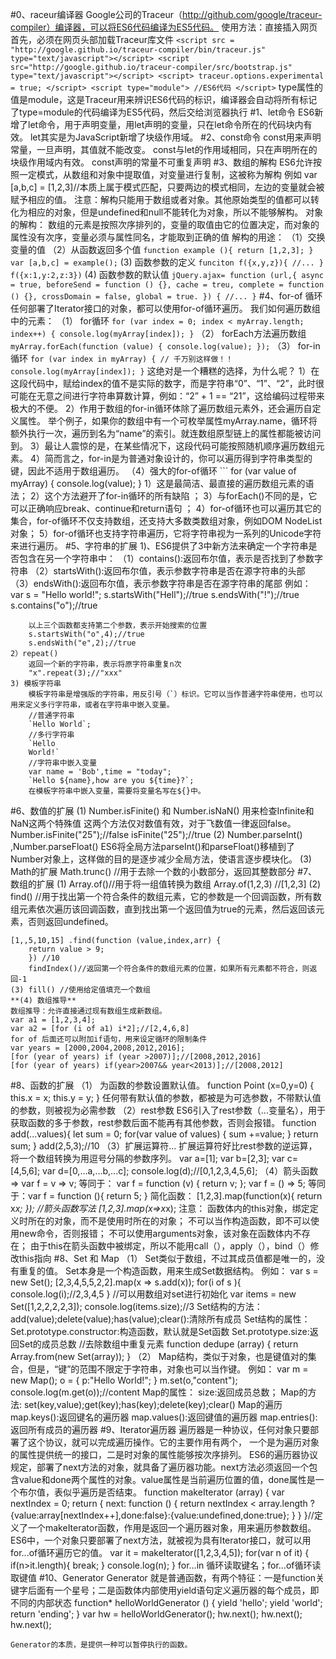 #0、raceur编译器
	Google公司的Traceur（http://github.com/google/traceur-compiler）编译器，可以将ES6代码编译为ES5代码。
	使用方法：直接插入网页
	首先，必须在网页头部加载Traceur库文件
	```
	<script src = "http://google.github.io/traceur-compiler/bin/traceur.js" type="text/javascript"></script>
	<script src="http://google.github.io/traceur-compiler/src/bootstrap.js" type="text/javascript"></script>
	<script>
		traceur.options.experimental = true;
	</script>
	<script type="module">
		//ES6代码
	</script>
	```
	type属性的值是module，这是Traceur用来辨识ES6代码的标识，编译器会自动将所有标记了type=module的代码编译为ES5代码，然后交给浏览器执行
#1、let命令
    ES6新增了let命令，用于声明变量，用let声明的变量，只在let命令所在的代码块内有效。
    let其实是为JavaScript新增了块级作用域。
#2、const命令
    const用来声明常量，一旦声明，其值就不能改变。
    const与let的作用域相同，只在声明所在的块级作用域内有效。
    const声明的常量不可重复声明
#3、数组的解构
	ES6允许按照一定模式，从数组和对象中提取值，对变量进行复制，这被称为解构
	例如 var [a,b,c] = [1,2,3]//本质上属于模式匹配，只要两边的模式相同，左边的变量就会被赋予相应的值。
	注意：解构只能用于数组或者对象。其他原始类型的值都可以转化为相应的对象，但是undefined和null不能转化为对象，所以不能够解构。
	对象的解构：
	数组的元素是按照次序排列的，变量的取值由它的位置决定，而对象的属性没有次序，变量必须与属性同名，才能取到正确的值
	解构的用途：
	（1）交换变量的值
	（2）从函数返回多个值
	```
	function example (){
		return [1,2,3];
	}
	var [a,b,c] = example();
	```
	(3) 函数参数的定义
	```
	funciton f({x,y,z}){
		//...
	}
	f({x:1,y:2,z:3})
	```
	(4) 函数参数的默认值
	```
	jQuery.ajax= function (url,{
		async = true,
		beforeSend = function () {},
		cache = treu,
		complete = function () {},
		crossDomain = false,
		global = true.
		}) {
			//...
		}
	```
#4、for-of 循环
	任何部署了Iterator接口的对象，都可以使用for-of循环遍历。
	我们如何遍历数组中的元素：
	（1） for循环
	```
	for (var index = 0; index < myArray.length; index++) {
  		console.log(myArray[index]);
	}
	```
	（2） forEach方法遍历数组
	```
	myArray.forEach(function (value) {
		console.log(value);
	});
	```
	（3） for-in循环
	```
	for (var index in myArray) { // 千万别这样做！！
	    console.log(myArray[index]);
	}
	```
	这绝对是一个糟糕的选择，为什么呢？
		1）在这段代码中，赋给index的值不是实际的数字，而是字符串“0”、“1”、“2”，此时很可能在无意之间进行字符串算数计算，例如：“2” + 1 == “21”，这给编码过程带来极大的不便。 
		2）作用于数组的for-in循环体除了遍历数组元素外，还会遍历自定义属性。
		举个例子，如果你的数组中有一个可枚举属性myArray.name，循环将额外执行一次，遍历到名为“name”的索引。就连数组原型链上的属性都能被访问到。 
		3）最让人震惊的是，在某些情况下，这段代码可能按照随机顺序遍历数组元素。 
		4）简而言之，for-in是为普通对象设计的，你可以遍历得到字符串类型的键，因此不适用于数组遍历。 
	（4）强大的for-of循环
	```
	for (var value of myArray) {
	    console.log(value);
	}
		1）这是最简洁、最直接的遍历数组元素的语法； 
		2）这个方法避开了for-in循环的所有缺陷 ；
		3）与forEach()不同的是，它可以正确响应break、continue和return语句 ；
		4）for-of循环也可以遍历其它的集合，for-of循环不仅支持数组，还支持大多数类数组对象，例如DOM NodeList对象；
		5）for-of循环也支持字符串遍历，它将字符串视为一系列的Unicode字符来进行遍历。
#5、字符串的扩展
	1)、ES6提供了3中新方法来确定一个字符串是否包含在另一个字符串中：
		（1）contains():返回布尔值，表示是否找到了参数字符串
		（2）startsWith():返回布尔值，表示参数字符串是否在源字符串的头部
		（3）endsWith():返回布尔值，表示参数字符串是否在源字符串的尾部
		例如：
		var s = "Hello world!";
		s.startsWith("Hell");//true
		s.endsWith("!");//true
		s.contains("o");//true

		以上三个函数都支持第二个参数，表示开始搜索的位置
		s.startsWith("o",4);//true
		s.endsWith("e",2);//true
	2）repeat()
		返回一个新的字符串，表示将原字符串重复n次
		"x".repeat(3);//"xxx"
	3) 模板字符串
		模板字符串是增强版的字符串，用反引号（`）标识。它可以当作普通字符串使用，也可以用来定义多行字符串，或者在字符串中嵌入变量。
		//普通字符串
		`Hello World`;
		//多行字符串
		`Hello
		World!`
		//字符串中嵌入变量
		var name = 'Bob',time = "today";
		`Hello ${name},how are you ${time}?`;
		在模板字符串中嵌入变量，需要将变量名写在${}中。

#6、数值的扩展
	(1) Number.isFinite() 和 Number.isNaN()
		用来检查Infinite和NaN这两个特殊值
		这两个方法仅对数值有效，对于飞数值一律返回false。
		Number.isFinite("25");//false
		isFinite("25");//true
	(2) Number.parseInt() ,Number.parseFloat()
		ES6将全局方法parseInt()和parseFloat()移植到了Number对象上，这样做的目的是逐步减少全局方法，使语言逐步模块化。
	(3) Math的扩展
		Math.trunc() //用于去除一个数的小数部分，返回其整数部分
#7、数组的扩展
	(1) Array.of()//用于将一组值转换为数组
		Array.of(1,2,3) //[1,2,3]
	(2) find() //用于找出第一个符合条件的数组元素，它的参数是一个回调函数，所有数组元素依次遍历该回调函数，直到找出第一个返回值为true的元素，然后返回该元素，否则返回undefined。

	[1,,5,10,15] .find(function (value,index,arr) {
		return value > 9;
		}) //10
		findIndex()//返回第一个符合条件的数组元素的位置，如果所有元素都不符合，则返回-1
	(3) fill() //使用给定值填充一个数组
	**(4) 数组推导**
	数组推导：允许直接通过现有数组生成新数组。
	var a1 = [1,2,3,4];
	var a2 = [for (i of a1) i*2];//[2,4,6,8]
	for of 后面还可以附加if语句，用来设定循环的限制条件
	var years = [2000,2004,2008,2012,2016];
	[for (year of years) if (year >2007)];//[2008,2012,2016]
	[for (year of years) if(year>2007&& year<2013)];//[2008,2012]
#8、函数的扩展
	（1） 为函数的参数设置默认值。
		function Point (x=0,y=0) {
			this.x = x;
			this.y = y;
		}
		任何带有默认值的参数，都被是为可选参数，不带默认值的参数，则被视为必需参数
	（2）rest参数
	ES6引入了rest参数（...变量名），用于获取函数的多于参数，rest参数后面不能再有其他参数，否则会报错。
	function add(...values){
		let sum = 0;
		for(var value of values) {
			sum +=value;
		}
		return sum;
	}
	add(2,5,3);//10
	（3）扩展运算符...
	扩展运算符好比rest参数的逆运算，将一个数组转换为用逗号分隔的参数序列。
	var a=[1];
	var b=[2,3];
	var c=[4,5,6];
	var d=[0,...a,...b,...c];
	console.log(d);//[0,1,2,3,4,5,6];
	（4）箭头函数=>
	var f = v => v;
	等同于：
	var f = function (v) {
		return v;
	};
	var f = () => 5;
	等同于：var f = function (){
		return 5;
	}
	简化函数：
	[1,2,3].map(function(x){
		return x*x;
		});
	//箭头函数写法
	[1,2,3].map(x=>x*x);
	注意：
	函数体内的this对象，绑定定义时所在的对象，而不是使用时所在的对象；
	不可以当作构造函数，即不可以使用new命令，否则报错；
	不可以使用arguments对象，该对象在函数体内不存在；
	由于this在箭头函数中被绑定，所以不能用call（），apply（），bind（）修改this指向
#8、Set 和 Map
	（1） Set类似于数组，不过其成员值都是唯一的，没有重复的值。
		  Set本身是一个构造函数，用来生成Set数据结构。
		  例如： 
		  	var s = new Set();
		  	[2,3,4,5,5,2,2].map(x => s.add(x));
		  	for(i of s ){
		  		console.log(i);//2,3,4,5
		  	}
		  	//可以用数组对set进行初始化
		  	var items = new Set([1,2,2,2,2,3]);
		  	console.log(items.size);//3
		  Set结构的方法：
		  	add(value);delete(value);has(value);clear():清除所有成员
		  Set结构的属性：
		  	Set.prototype.constructor:构造函数，默认就是Set函数
		  	Set.prototype.size:返回Set的成员总数
		  	//去除数组中重复元素
		  	function dedupe (array) {
				return Array.from(new Set(array));
		  	}
	（2） Map结构，类似于对象，也是键值对的集合，但是，“键”的范围不限定于字符串，对象也可以当作键。
		  例如：
		  	var m = new Map();
		  	o = {
		  		p:"Hello World!";
		  	}
		  	m.set(o,"content");
		  	console.log(m.get(o));//content
		  Map的属性：
		  size:返回成员总数；
		  Map的方法:
		  set(key,value);get(key);has(key);delete(key);clear()
		  Map的遍历
		  map.keys():返回键名的遍历器
		  map.values():返回键值的遍历器
		  map.entries():返回所有成员的遍历器
#9、Iterator遍历器
		遍历器是一种协议，任何对象只要部署了这个协议，就可以完成遍历操作。它的主要作用有两个，
	一个是为遍历对象的属性提供统一的接口，二是时对象的属性能够按次序排列。
		ES6的遍历器协议规定，部署了next方法的对象，就具备了遍历器功能。next方法必须返回一个包含value和done两个属性的对象。value属性是当前遍历位置的值，done属性是一个布尔值，表似乎遍历是否结束。
			function makeIterator (array) {
				var nextIndex = 0;
				return {
					next: function () {
						return nextIndex < array.length ? {value:array[nextIndex++],done:false}:{value:undefined,done:true};
					}
				}
			}//定义了一个makeIterator函数，作用是返回一个遍历器对象，用来遍历参数数组。
		ES6中，一个对象只要部署了next方法，就被视为具有Iterator接口，就可以用for...of循环遍历它的值。
			var it = makeIterator([1,2,3,4,5]);
			for(var n of it) {
				if(n>it.length){
					break;
				}
				console.log(n);
			}
		for...in 循环读取键名；for...of循环读取键值
#10、Generator 
	 Generator 就是普通函数，有两个特征：一是function关键字后面有一个星号；二是函数体内部使用yield语句定义遍历器的每个成员，即不同的内部状态 
	    function* helloWorldGenerator () {
			yield 'hello';
			yield 'world';
			return 'ending';
		}
		var hw = helloWorldGenerator();
		hw.next();
		hw.next();
		hw.next();

	Generator的本质，是提供一种可以暂停执行的函数。